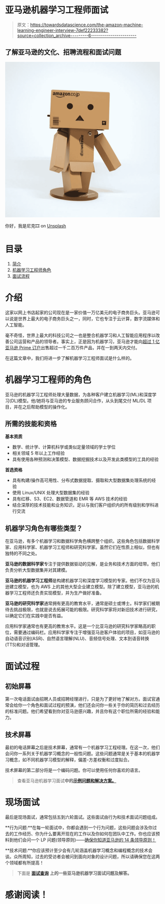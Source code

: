 # 亚马逊机器学习工程师面试

> 原文：<https://towardsdatascience.com/the-amazon-machine-learning-engineer-interview-7def22233382?source=collection_archive---------6----------------------->

## 了解亚马逊的文化、招聘流程和面试问题

![](img/a6e51ffd9665afc770324c9a1d9941ed.png)

你好，我是尼克🎞 on [Unsplash](https://unsplash.com/s/photos/amazon?utm_source=unsplash&utm_medium=referral&utm_content=creditCopyText)

# 目录

1.  [简介](#4867)
2.  [机器学习工程师角色](#19a4)
3.  [面试流程](#689b)

# 介绍

这家以网上书店起家的公司现在是一家价值一万亿美元的电子商务巨头。亚马逊可以说是世界上最大的电子商务巨头之一，同时，它也专注于云计算，数字流媒体和人工智能。

毫不奇怪，世界上最大的科技公司之一也是整合机器学习和人工智能应用程序以改善公司运营和产品的领导者。事实上，正是因为机器学习，亚马逊才能向[超过 1 亿亚马逊 Prime 订户](https://www.nchannel.com/blog/amazon-statistics/)出售超过一千二百万件产品，并在一到两天内交付。

在这篇文章中，我们将进一步了解机器学习工程师面试是什么样的。

# 机器学习工程师的角色

亚马逊的机器学习工程师处理大量数据，为各种客户建立机器学习(ML)和深度学习(DL)模型。他/她将与亚马逊的专业服务顾问合作，从头到尾交付 ML/DL 项目，并在之后帮助模型的操作化。

## 所需的技能和资格

**基本资质**

*   数学、统计学、计算机科学或类似定量领域的学士学位
*   相关领域 5 年以上工作经验
*   具有使用各种预测和决策模型、数据挖掘技术以及开发此类模型的工具的经验

**首选资格**

*   具有构建/操作高可用性、分布式数据提取、摄取和大型数据集处理系统的经验
*   使用 Linux/UNIX 处理大型数据集的经验
*   具有红移、S3、EC2、数据管道和 EMR 等 AWS 技术的经验
*   结合深厚的技术技能和业务知识，足以与我们客户组织内的所有级别和学科进行交流

## 机器学习角色有哪些类型？

在亚马逊，有多个机器学习和数据科学角色横跨整个组织。这些角色包括数据科学家、应用科学家、机器学习工程师和研究科学家。虽然它们在性质上相似，但也有独特的不同之处。

**亚马逊的数据科学家**专注于提供数据驱动的见解，是业务和技术方面的纽带。他们负责分析大型数据集并对其建模。

**亚马逊的机器学习工程师**是构建机器学习和深度学习模型的专家。他们不仅为亚马逊建立模型，也为 AWS 上的其他大型企业建立模型。除了建立模型，亚马逊的机器学习工程师还负责实现模型，并为生产做好准备。

**亚马逊的研究科学家**通常拥有更高的教育水平，通常是硕士或博士。科学家们被期待去挑战极限，也就是说去拓展可能的极限。研究科学家将对新旧技术进行研究，以确定它们在实践中是否有益。

应用科学家通常也有更高的教育水平。这是一个比亚马逊的研究科学家略高的职位，需要通过编码栏。应用科学家专注于增强亚马逊客户体验的项目，如亚马逊的自动语音识别(ASR)、自然语言理解(NLU)、音频信号处理、文本到语音转换(TTS)和对话管理。

# 面试过程

## 初始屏幕

第一次电话面试由招聘人员或招聘经理进行，只是为了更好地了解对方。面试官通常会给你一个角色和面试过程的预演，他们还会问你一些关于你的简历和过去经历的标准问题。他们希望看到你对亚马逊感兴趣，并且你有这个职位所需的经验和能力。

## 技术屏幕

最初的电话屏幕之后是技术屏幕，通常有一个机器学习工程经理。在这一次，他们会问你一系列关于机器学习概念的一般性问题。这些问题通常是关于基本的机器学习概念，如不同机器学习模型的解释，偏差-方差权衡和过度拟合。

技术屏幕的第二部分将是一个编码问题。你可以使用任何你喜欢的语言。

> 查看亚马逊机器学习面试**中的[示例问题和解决方案。](https://www.interviewquery.com/blog-amazon-machine-learning-interview-questions-solutions/)**

# 现场面试

最后是现场面试，通常包括五到六轮面试。这些面试由行为和技术面试问题组成。

**行为问题:**在每一轮面试中，你都会遇到一个行为问题，这些问题会涉及你过去的工作经历、你为什么要离开现在的工作以及你如何在团队中工作。你也应该预料到他们会问一个 LP 问题(领导原则)——[确保你知道亚马逊的 14 条领导原则！](https://www.amazon.jobs/en/principles)

**技术问题:**你应该预计至少会有几轮涵盖机器学习概念和编程概念的技术会谈。众所周知，过去的受访者会被问到面向对象的设计问题，所以请确保您在这两个领域都有所提高！

> 下面是 [**面试查询**](https://www.interviewquery.com/blog-amazon-machine-learning-interview-questions-solutions/) **上的一些亚马逊机器学习面试问题及解答。**

# 感谢阅读！